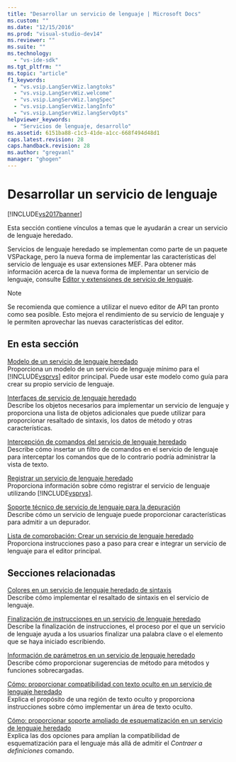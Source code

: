 ```yaml
---
title: "Desarrollar un servicio de lenguaje | Microsoft Docs"
ms.custom: ""
ms.date: "12/15/2016"
ms.prod: "visual-studio-dev14"
ms.reviewer: ""
ms.suite: ""
ms.technology: 
  - "vs-ide-sdk"
ms.tgt_pltfrm: ""
ms.topic: "article"
f1_keywords: 
  - "vs.vsip.LangServWiz.langtoks"
  - "vs.vsip.LangServWiz.welcome"
  - "vs.vsip.LangServWiz.langSpec"
  - "vs.vsip.LangServWiz.langInfo"
  - "vs.vsip.LangServWiz.langServOpts"
helpviewer_keywords: 
  - "Servicios de lenguaje, desarrollo"
ms.assetid: 6151ba88-c1c3-41de-a1cc-668f494d48d1
caps.latest.revision: 28
caps.handback.revision: 28
ms.author: "gregvanl"
manager: "ghogen"
---
```

# Desarrollar un servicio de lenguaje
[!INCLUDE[vs2017banner](../../code-quality/includes/vs2017banner.md)]

Esta sección contiene vínculos a temas que le ayudarán a crear un servicio de lenguaje heredado.  
  
 Servicios de lenguaje heredado se implementan como parte de un paquete VSPackage, pero la nueva forma de implementar las características del servicio de lenguaje es usar extensiones MEF. Para obtener más información acerca de la nueva forma de implementar un servicio de lenguaje, consulte [Editor y extensiones de servicio de lenguaje](../../extensibility/editor-and-language-service-extensions.md).  
  
> [!NOTE]
>  Se recomienda que comience a utilizar el nuevo editor de API tan pronto como sea posible. Esto mejora el rendimiento de su servicio de lenguaje y le permiten aprovechar las nuevas características del editor.  
  
## En esta sección  
 [Modelo de un servicio de lenguaje heredado](../../extensibility/internals/model-of-a-legacy-language-service.md)  
 Proporciona un modelo de un servicio de lenguaje mínimo para el [!INCLUDE[vsprvs](../../code-quality/includes/vsprvs_md.md)] editor principal. Puede usar este modelo como guía para crear su propio servicio de lenguaje.  
  
 [Interfaces de servicio de lenguaje heredado](../../extensibility/internals/legacy-language-service-interfaces.md)  
 Describe los objetos necesarios para implementar un servicio de lenguaje y proporciona una lista de objetos adicionales que puede utilizar para proporcionar resaltado de sintaxis, los datos de método y otras características.  
  
 [Intercepción de comandos del servicio de lenguaje heredado](../../extensibility/internals/intercepting-legacy-language-service-commands.md)  
 Describe cómo insertar un filtro de comandos en el servicio de lenguaje para interceptar los comandos que de lo contrario podría administrar la vista de texto.  
  
 [Registrar un servicio de lenguaje heredado](../../extensibility/internals/registering-a-legacy-language-service2.md)  
 Proporciona información sobre cómo registrar el servicio de lenguaje utilizando [!INCLUDE[vsprvs](../../code-quality/includes/vsprvs_md.md)].  
  
 [Soporte técnico de servicio de lenguaje para la depuración](../../extensibility/internals/language-service-support-for-debugging.md)  
 Describe cómo un servicio de lenguaje puede proporcionar características para admitir a un depurador.  
  
 [Lista de comprobación: Crear un servicio de lenguaje heredado](../../extensibility/internals/checklist-creating-a-legacy-language-service.md)  
 Proporciona instrucciones paso a paso para crear e integrar un servicio de lenguaje para el editor principal.  
  
## Secciones relacionadas  
 [Colores en un servicio de lenguaje heredado de sintaxis](../../extensibility/internals/syntax-coloring-in-a-legacy-language-service.md)  
 Describe cómo implementar el resaltado de sintaxis en el servicio de lenguaje.  
  
 [Finalización de instrucciones en un servicio de lenguaje heredado](../../extensibility/internals/statement-completion-in-a-legacy-language-service.md)  
 Describe la finalización de instrucciones, el proceso por el que un servicio de lenguaje ayuda a los usuarios finalizar una palabra clave o el elemento que se haya iniciado escribiendo.  
  
 [Información de parámetros en un servicio de lenguaje heredado](../../extensibility/internals/parameter-info-in-a-legacy-language-service1.md)  
 Describe cómo proporcionar sugerencias de método para métodos y funciones sobrecargadas.  
  
 [Cómo: proporcionar compatibilidad con texto oculto en un servicio de lenguaje heredado](../../extensibility/internals/how-to-provide-hidden-text-support-in-a-legacy-language-service.md)  
 Explica el propósito de una región de texto oculto y proporciona instrucciones sobre cómo implementar un área de texto oculto.  
  
 [Cómo: proporcionar soporte ampliado de esquematización en un servicio de lenguaje heredado](../../extensibility/internals/how-to-provide-expanded-outlining-support-in-a-legacy-language-service.md)  
 Explica las dos opciones para amplían la compatibilidad de esquematización para el lenguaje más allá de admitir el *Contraer a definiciones* comando.
